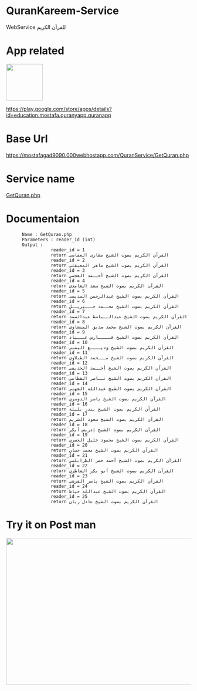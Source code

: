 # QuranKareem-Service
WebService للقرآن الكريم

# App related  

 <img src = "https://user-images.githubusercontent.com/25991597/66054450-4b8b6f00-e534-11e9-9c9f-8c815b19c3ac.png" width="100" height="100" />
 
 https://play.google.com/store/apps/details?id=education.mostafa.quranyapp.quranapp

# Base Url

https://mostafagad9090.000webhostapp.com/QuranService/GetQuran.php


# Service name 
   
   [GetQuran.php]()
   
# Documentaion
          Name : GetQuran.php 
          Parameters : reader_id (int)
          Output :  
                     reader_id = 1 
                     return القرآن الكريم بصوت الشيخ مشارى العفاسى
                     reader_id = 2 
                     return القرآن الكريم بصوت الشيخ ماهر المعيقلي
                     reader_id = 3 
                     return القرآن الكريم بصوت الشيخ أحــمد العجمى
                     reader_id = 4 
                     return القرآن الكريم بصوت الشيخ سعد الغامدى
                     reader_id = 5 
                     return القرآن الكريم بصوت الشيخ عبدالرحمن السديسى
                     reader_id = 6 
                     return القرآن الكريم بصوت الشيخ محــمد جـــبريــل
                     reader_id = 7 
                     return القرآن الكريم بصوت الشيخ عبدالــباسط عبدالصمد
                     reader_id = 8 
                     return القرآن الكريم بصوت الشيخ محمد صديق المنشاوى
                     reader_id = 9 
                     return القرآن الكريم بصوت الشيخ فـــــارس عـــباد
                     reader_id = 10 
                     return القرآن الكريم بصوت الشيخ وديــــع اليمني
                     reader_id = 11 
                     return القرآن الكريم بصوت الشيخ مـــحمد الطبلاوى
                     reader_id = 12 
                     return القرآن الكريم بصوت الشيخ أحــمد الحذيفى
                     reader_id = 13 
                     return القرآن الكريم بصوت الشيخ نــاصر القطامي
                     reader_id = 14 
                     return القرآن الكريم بصوت الشيخ عبدالله الجهنى
                     reader_id = 15 
                     return القرآن الكريم بصوت الشيخ ياسر الدوسري
                     reader_id = 16 
                     return القرآن الكريم بصوت الشيخ بندر بليلة
                     reader_id = 17
                     return القرآن الكريم بصوت الشيخ سعود الشريم 
                     reader_id = 18
                     return القرآن الكريم بصوت الشيخ إدريس أبكر 
                     reader_id = 19
                     return القرآن الكريم بصوت الشيخ محمود خليل الحصري 
                     reader_id = 20
                     return القرآن الكريم بصوت الشيخ محمد حسان   
                     reader_id = 21
                     return القرآن الكريم بصوت الشيخ أحمد خضر الطرابلسي
                     reader_id = 22
                     return القرآن الكريم بصوت الشيخ أبو بكر الشاطري
                     reader_id = 23
                     return القرآن الكريم بصوت الشيخ ياسر القرشي
                     reader_id = 24
                     return القرآن الكريم بصوت الشيخ عبدالله خياط
                     reader_id = 25
                     return القرآن الكريم بصوت الشيخ عادل ريان

# Try it on Post man

<img src="https://user-images.githubusercontent.com/25991597/65971742-f9314c00-e468-11e9-95f2-b459c6b4805f.PNG" width="700" height="400" />

